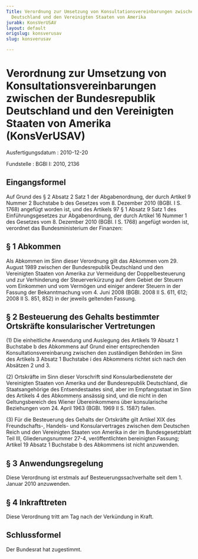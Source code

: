 ```yaml
---
Title: Verordnung zur Umsetzung von Konsultationsvereinbarungen zwischen der Bundesrepublik
  Deutschland und den Vereinigten Staaten von Amerika
jurabk: KonsVerUSAV
layout: default
origslug: konsverusav
slug: konsverusav

---
```


# Verordnung zur Umsetzung von Konsultationsvereinbarungen zwischen der Bundesrepublik Deutschland und den Vereinigten Staaten von Amerika (KonsVerUSAV)

Ausfertigungsdatum
:   2010-12-20

Fundstelle
:   BGBl I: 2010, 2136

## Eingangsformel

Auf Grund des § 2 Absatz 2 Satz 1 der Abgabenordnung, der durch
Artikel 9 Nummer 2 Buchstabe b des Gesetzes vom 8. Dezember 2010
(BGBl. I S. 1768) angefügt worden ist, und des Artikels 97 § 1 Absatz
9 Satz 1 des Einführungsgesetzes zur Abgabenordnung, der durch Artikel
16 Nummer 1 des Gesetzes vom 8. Dezember 2010 (BGBl. I S. 1768)
angefügt worden ist, verordnet das Bundesministerium der Finanzen:

## § 1 Abkommen

Als Abkommen im Sinn dieser Verordnung gilt das Abkommen vom 29.
August 1989 zwischen der Bundesrepublik Deutschland und den
Vereinigten Staaten von Amerika zur Vermeidung der Doppelbesteuerung
und zur Verhinderung der Steuerverkürzung auf dem Gebiet der Steuern
vom Einkommen und vom Vermögen und einiger anderer Steuern in der
Fassung der Bekanntmachung vom 4. Juni 2008 (BGBl. 2008 II S. 611,
612; 2008 II S. 851, 852) in der jeweils geltenden Fassung.

## § 2 Besteuerung des Gehalts bestimmter Ortskräfte konsularischer Vertretungen

(1) Die einheitliche Anwendung und Auslegung des Artikels 19 Absatz 1
Buchstabe b des Abkommens auf Grund einer entsprechenden
Konsultationsvereinbarung zwischen den zuständigen Behörden im Sinn
des Artikels 3 Absatz 1 Buchstabe i des Abkommens richtet sich nach
den Absätzen 2 und 3.

(2) Ortskräfte im Sinn dieser Vorschrift sind Konsularbedienstete der
Vereinigten Staaten von Amerika und der Bundesrepublik Deutschland,
die Staatsangehörige des Entsendestaates sind, aber im Empfangsstaat
im Sinn des Artikels 4 des Abkommens ansässig sind, und die nicht in
den Geltungsbereich des Wiener Übereinkommens über konsularische
Beziehungen vom 24. April 1963 (BGBl. 1969 II S. 1587) fallen.

(3) Für die Besteuerung des Gehalts der Ortskräfte gilt Artikel XIX
des Freundschafts-, Handels- und Konsularvertrages zwischen dem
Deutschen Reich und den Vereinigten Staaten von Amerika in der im
Bundesgesetzblatt Teil III, Gliederungsnummer 27-4, veröffentlichten
bereinigten Fassung; Artikel 19 Absatz 1 Buchstabe b des Abkommens ist
nicht anzuwenden.

## § 3 Anwendungsregelung

Diese Verordnung ist erstmals auf Besteuerungssachverhalte seit dem 1.
Januar 2010 anzuwenden.

## § 4 Inkrafttreten

Diese Verordnung tritt am Tag nach der Verkündung in Kraft.

## Schlussformel

Der Bundesrat hat zugestimmt.

